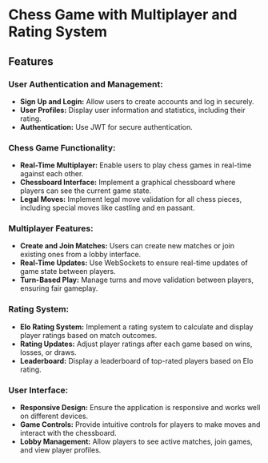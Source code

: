 # Chess Game with Multiplayer and Rating System

## Features

### User Authentication and Management:

- **Sign Up and Login:** Allow users to create accounts and log in securely.
- **User Profiles:** Display user information and statistics, including their rating.
- **Authentication:** Use JWT for secure authentication.

### Chess Game Functionality:

- **Real-Time Multiplayer:** Enable users to play chess games in real-time against each other.
- **Chessboard Interface:** Implement a graphical chessboard where players can see the current game state.
- **Legal Moves:** Implement legal move validation for all chess pieces, including special moves like castling and en passant.

### Multiplayer Features:

- **Create and Join Matches:** Users can create new matches or join existing ones from a lobby interface.
- **Real-Time Updates:** Use WebSockets to ensure real-time updates of game state between players.
- **Turn-Based Play:** Manage turns and move validation between players, ensuring fair gameplay.

### Rating System:

- **Elo Rating System:** Implement a rating system to calculate and display player ratings based on match outcomes.
- **Rating Updates:** Adjust player ratings after each game based on wins, losses, or draws.
- **Leaderboard:** Display a leaderboard of top-rated players based on Elo rating.

### User Interface:

- **Responsive Design:** Ensure the application is responsive and works well on different devices.
- **Game Controls:** Provide intuitive controls for players to make moves and interact with the chessboard.
- **Lobby Management:** Allow players to see active matches, join games, and view player profiles.
